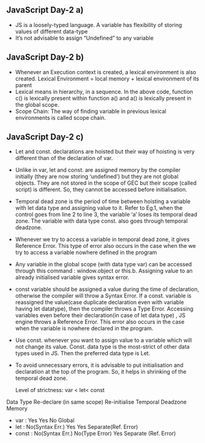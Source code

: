 ## JavaScript Day-2 a)

- JS is a loosely-typed language. A variable has flexibility of storing values of different data-type
- It’s not advisable to assign “Undefined” to any variable


## JavaScript Day-2 b)

- Whenever an Execution context is created, a lexical environment is also created.
Lexical Environment = local memory + lexical environment of its parent
- Lexical means in hierarchy, in a sequence. In the above code, function c() is lexically present
within function a() and a() is lexically present in the global scope.
- Scope Chain: The way of finding variable in previous lexical environments is called scope chain. 

## JavaScript Day-2 c)

- Let and const. declarations are hoisted but their way of hoisting is very different than of the
declaration of var.
- Unlike in var, let and const. are assigned memory by the compiler initially (they are now storing ‘undefined’) but they are not global objects. They are not stored in the scope of GEC but their scope (called script) is different. So, they cannot be accessed before initialisation.
- Temporal dead zone is the period of time between hoisting a variable with let data type and assigning
value to it. Refer to Eg.1, when the control goes from line 2 to line 3, the variable ‘a’ loses its temporal
dead zone. The variable with data type const. also goes through temporal deadzone.
- Whenever we try to access a variable in temporal dead zone, it gives Reference Error. This type of
error also occurs in the case when the we try to access a variable nowhere defined in the program
- Any variable in the global scope (with data type var) can be accessed through this command : 
    window.object 
or 
    this.b. 
Assigning value to an already initialised variable gives syntax error. 
- const variable should be assigned a value during the time of declaration, otherwise the compiler will
throw a Syntax Error.  If a const. variable is reassigned the value(case duplicate declaration even with
variable having let datatype), then the compiler throws a Type Error. Accessing variables even before
their declaration(in case of let data type) , JS engine throws a Reference Error. 
This error also occurs
in the case when the variable is nowhere declared in the program.
- Use const. whenever you want to assign value to a variable which will not change its value. Const.
data type is the most-strict of other data types used in JS. Then the preferred data type is Let.
- To avoid unnecessary errors, it is advisable to put initialisation and declaration at the top of the
program. So, it helps in shrinking of the temporal dead zone.

    Level of strictness: var < let< const

Data Type Re-declare (in same scope) Re-initialise Temporal Deadzone Memory
- var  : Yes Yes No Global
- let  : No(Syntax Err.) Yes Yes Separate(Ref. Error)
- const : No(Syntax Err.) No(Type Error) Yes Separate (Ref. Error)
